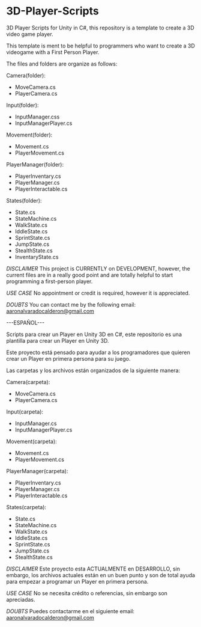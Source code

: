 # 3D-Player-Scripts
3D Player Scripts for Unity in C#, this repository is a template to create a 3D video game player.

This template is ment to be helpful to programmers who want to create a 3D videogame with a First Person Player.


The files and folders are organize as follows:

Camera(folder):
  - MoveCamera.cs
  - PlayerCamera.cs

Input(folder):
   - InputManager.css
   - InputManagerPlayer.cs

Movement(folder): 
  - Movement.cs
  - PlayerMovement.cs

PlayerManager(folder):
  - PlayerInventary.cs
  - PlayerManager.cs
  - PlayerInteractable.cs

States(folder):
  - State.cs
  - StateMachine.cs
  - WalkState.cs
  - IddleState.cs
  - SprintState.cs
  - JumpState.cs
  - StealthState.cs
  - InventaryState.cs

*DISCLAIMER* 
This project is CURRENTLY on DEVELOPMENT, however, the current files are in a really good point and are totally helpful to start programming a first-person player.


*USE CASE*
No appointment or credit is required, however it is appreciated.


*DOUBTS*
You can contact me by the following email: aaronalvaradocalderon@gmail.com


---ESPAÑOL---

Scripts para crear un Player en Unity 3D en C#, este repositorio es una plantilla para crear un Player en Unity 3D.

Este proyecto está pensado para ayudar a los programadores que quieren crear un Player en primera persona para su juego.


Las carpetas y los archivos están organizados de la siguiente manera:

Camera(carpeta):
  - MoveCamera.cs
  - PlayerCamera.cs

Input(carpeta):
   - InputManager.cs
   - InputManagerPlayer.cs

Movement(carpeta): 
  - Movement.cs
  - PlayerMovement.cs

PlayerManager(carpeta):
  - PlayerInventary.cs
  - PlayerManager.cs
  - PlayerInteractable.cs

States(carpeta):
  - State.cs
  - StateMachine.cs
  - WalkState.cs
  - IddleState.cs
  - SprintState.cs
  - JumpState.cs
  - StealthState.cs

*DISCLAIMER* 
Este proyecto esta ACTUALMENTE en DESARROLLO, sin embargo, los archivos actuales están en un buen punto y son de total ayuda para empezar a programar un Player en primera persona.


*USE CASE*
No se necesita crédito o referencias, sin embargo son apreciadas.

*DOUBTS*
Puedes contactarme en el siguiente email: aaronalvaradocalderon@gmail.com

